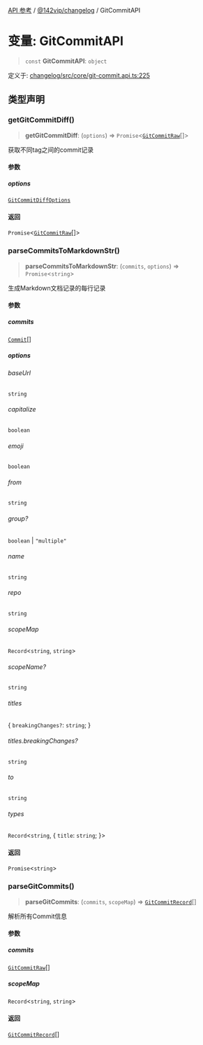[API 参考](../wiki/Home) / [@142vip/changelog](../wiki/@142vip.changelog) / GitCommitAPI

# 变量: GitCommitAPI

> `const` **GitCommitAPI**: `object`

定义于: [changelog/src/core/git-commit.api.ts:225](https://github.com/142vip/core-x/blob/5281e59d2cdd2de59e1ea761d17ed7fe118d1e60/packages/changelog/src/core/git-commit.api.ts#L225)

## 类型声明

### getGitCommitDiff()

> **getGitCommitDiff**: (`options`) => `Promise`<[`GitCommitRaw`](../wiki/@142vip.changelog.%E6%8E%A5%E5%8F%A3.GitCommitRaw)\[]>

获取不同tag之间的commit记录

#### 参数

##### options

[`GitCommitDiffOptions`](../wiki/@142vip.changelog.%E6%8E%A5%E5%8F%A3.GitCommitDiffOptions)

#### 返回

`Promise`<[`GitCommitRaw`](../wiki/@142vip.changelog.%E6%8E%A5%E5%8F%A3.GitCommitRaw)\[]>

### parseCommitsToMarkdownStr()

> **parseCommitsToMarkdownStr**: (`commits`, `options`) => `Promise`<`string`>

生成Markdown文档记录的每行记录

#### 参数

##### commits

[`Commit`](../wiki/@142vip.changelog.%E6%8E%A5%E5%8F%A3.Commit)\[]

##### options

###### baseUrl

`string`

###### capitalize

`boolean`

###### emoji

`boolean`

###### from

`string`

###### group?

`boolean` | `"multiple"`

###### name

`string`

###### repo

`string`

###### scopeMap

`Record`<`string`, `string`>

###### scopeName?

`string`

###### titles

{ `breakingChanges?`: `string`; }

###### titles.breakingChanges?

`string`

###### to

`string`

###### types

`Record`<`string`, { `title`: `string`; }>

#### 返回

`Promise`<`string`>

### parseGitCommits()

> **parseGitCommits**: (`commits`, `scopeMap`) => [`GitCommitRecord`](../wiki/@142vip.changelog.%E6%8E%A5%E5%8F%A3.GitCommitRecord)\[]

解析所有Commit信息

#### 参数

##### commits

[`GitCommitRaw`](../wiki/@142vip.changelog.%E6%8E%A5%E5%8F%A3.GitCommitRaw)\[]

##### scopeMap

`Record`<`string`, `string`>

#### 返回

[`GitCommitRecord`](../wiki/@142vip.changelog.%E6%8E%A5%E5%8F%A3.GitCommitRecord)\[]
